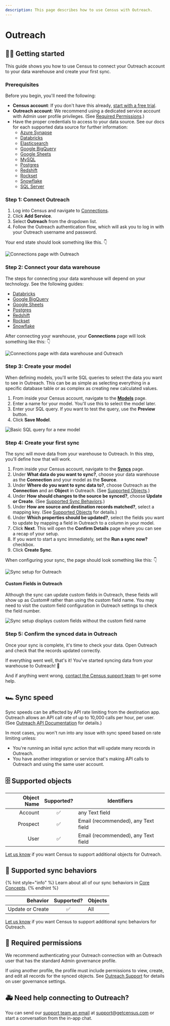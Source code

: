 ```yaml
---
description: This page describes how to use Census with Outreach.
---
```


# Outreach

## 🏃‍♀️ Getting started

This guide shows you how to use Census to connect your Outreach account to your data warehouse and create your first sync.

### Prerequisites

Before you begin, you'll need the following:

* **Census account**: If you don't have this already, [start with a free trial](https://app.getcensus.com/).
* **Outreach account**: We recommend using a dedicated service account with Admin user profile privileges. (See [Required Permissions](outreach.md#required-permissions).)
* Have the proper credentials to access to your data source. See our docs for each supported data source for further information:
  * [Azure Synapse](../sources/azure-synapse.md)
  * [Databricks](https://docs.getcensus.com/sources/databricks)
  * [Elasticsearch](https://docs.getcensus.com/sources/elasticsearch)
  * [Google BigQuery](https://docs.getcensus.com/sources/google-bigquery)
  * [Google Sheets](https://docs.getcensus.com/sources/google-sheets)
  * [MySQL](https://docs.getcensus.com/sources/mysql)
  * [Postgres](https://docs.getcensus.com/sources/postgres)
  * [Redshift](https://docs.getcensus.com/sources/redshift)
  * [Rockset](https://docs.getcensus.com/sources/rockset)
  * [Snowflake](https://docs.getcensus.com/sources/snowflake)
  * [SQL Server](https://docs.getcensus.com/sources/sql-server)

### Step 1: Connect Outreach

1. Log into Census and navigate to [Connections](https://app.getcensus.com/connections).
2. Click **Add Service**.
3. Select **Outreach** from the dropdown list.
4. Follow the Outreach authentication flow, which will ask you to log in with your Outreach username and password.

Your end state should look something like this. 👇

![Connections page with Outreach](../.gitbook/assets/202109\_Service\_Connection\_Outreach.png)

### Step 2: Connect your data warehouse

The steps for connecting your data warehouse will depend on your technology. See the following guides:

* [Databricks](https://docs.getcensus.com/sources/databricks)
* [Google BigQuery](https://docs.getcensus.com/sources/google-bigquery)
* [Google Sheets](https://docs.getcensus.com/sources/google-sheets)
* [Postgres](https://docs.getcensus.com/sources/postgres)
* [Redshift](https://docs.getcensus.com/sources/redshift)
* [Rockset](https://docs.getcensus.com/sources/rockset)
* [Snowflake](https://docs.getcensus.com/sources/snowflake)

After connecting your warehouse, your **Connections** page will look something like this: 👇

![Connections page with data warehouse and Outreach](<../.gitbook/assets/202109\_Connections\_Outreach (1) (1) (1) (1) (1) (1) (1) (1) (1) (1) (1) (1) (1) (1) (1) (1) (1) (1) (1) (1).png>)

### Step 3: Create your model

When defining models, you'll write SQL queries to select the data you want to see in Outreach. This can be as simple as selecting everything in a specific database table or as complex as creating new calculated values.

1. From inside your Census account, navigate to the [**Models**](https://app.getcensus.com/models) page.
2. Enter a name for your model. You'll use this to select the model later.
3. Enter your SQL query. If you want to test the query, use the **Preview** button.
4. Click **Save Model**.

![Basic SQL query for a new model](../.gitbook/assets/202109\_Outreach\_Basic\_Model.png)

### Step 4: Create your first sync <a href="#step-4-create-your-first-sync" id="step-4-create-your-first-sync"></a>

The sync will move data from your warehouse to Outreach. In this step, you'll define how that will work.

1. From inside your Census account, navigate to the [**Syncs**](https://app.getcensus.com/syncs) page.
2. Under **What data do you want to sync?**, choose your data warehouse as the **Connection** and your model as the **Source**.
3. Under **Where do you want to sync data to?**, choose Outreach as the **Connection** and an **Object** in Outreach. (See [Supported Objects](outreach.md#supported-objects).)
4. Under **How should changes to the source be synced?**, choose **Update or Create**. (See [Supported Sync Behaviors](outreach.md#supported-sync-behaviors).)
5. Under **How are source and destination records matched?**, select a mapping key. (See [Supported Objects](outreach.md#supported-objects) for details.)
6. Under **Which properties should be updated?**, select the fields you want to update by mapping a field in Outreach to a column in your model.
7. Click **Next**. This will open the **Confirm Details** page where you can see a recap of your setup.
8. If you want to start a sync immediately, set the **Run a sync now?** checkbox.
9. Click **Create Sync**.

When configuring your sync, the page should look something like this: 👇

![Sync setup for Outreach](<../.gitbook/assets/202109\_sync\_details (1).png>)

#### Custom Fields in Outreach

Although the sync can update custom fields in Outreach, these fields will show up as _Custom#_ rather than using the custom field name. You may need to visit the custom field configuration in Outreach settings to check the field number.

![Sync setup displays custom fields without the custom field name](../.gitbook/assets/202110\_Custom\_Fields\_Outreach.png)

### Step 5: Confirm the synced data in Outreach

Once your sync is complete, it's time to check your data. Open Outreach and check that the records updated correctly.

If everything went well, that's it! You've started syncing data from your warehouse to Outreach! 🎉

And if anything went wrong, [contact the Census support team](mailto:support@getcensus.com) to get some help.

## 🏎 Sync speed

Sync speeds can be affected by API rate limiting from the destination app. Outreach allows an API call rate of up to 10,000 calls per hour, per user. (See [Outreach API Documentation](https://api.outreach.io/api/v2/docs) for details.)

In most cases, you won't run into any issue with sync speed based on rate limiting unless:

* You're running an initial sync action that will update many records in Outreach.
* You have another integration or service that's making API calls to Outreach and using the same user account.

## 🗄 Supported objects

| **Object Name** | **Supported?** | **Identifiers**                     |
| --------------: | :------------: | ----------------------------------- |
|         Account |        ✅       | any Text field                      |
|        Prospect |        ✅       | Email (recommended), any Text field |
|            User |        ✅       | Email (recommended), any Text field |

[Let us know](mailto:support@getcensus.com) if you want Census to support additional objects for Outreach.

## 🔄 Supported sync behaviors

{% hint style="info" %}
Learn about all of our sync behaviors in [Core Concepts](../basics/core-concept/#sync-behaviors).
{% endhint %}

|     **Behavior** | **Supported?** | **Objects** |
| ---------------: | :------------: | ----------- |
| Update or Create |        ✅       | All         |

[Let us know](mailto:support@getcensus.com) if you want Census to support additional sync behaviors for Outreach.

## 🔑 Required permissions

We recommend authenticating your Outreach connection with an Outreach user that has the standard Admin governance profile.

If using another profile, the profile must include permissions to view, create, and edit all records for the synced objects. See [Outreach Support](https://support.outreach.io/hc/en-us/articles/219027188-Creating-and-Assigning-Governance-Profiles) for details on user governance settings.

## 🚑 Need help connecting to Outreach?

You can send our [support team an email](mailto:support@getcensus.com) at support@getcensus.com or start a conversation from the in-app chat.
